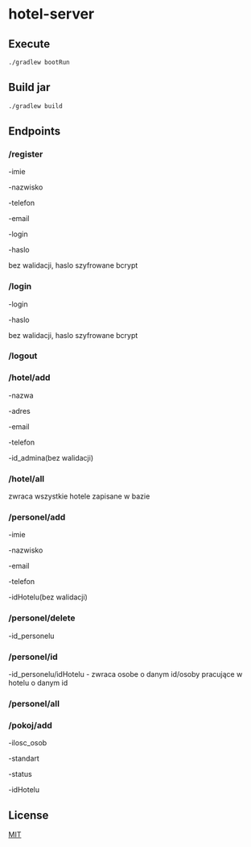 # hotel-server


## Execute

```bash
./gradlew bootRun
```

## Build jar

```bash
./gradlew build
```

## Endpoints

### /register

-imie 

-nazwisko

-telefon

-email

-login

-haslo

bez walidacji, haslo szyfrowane bcrypt

### /login  
-login 

-haslo

bez walidacji, haslo szyfrowane bcrypt

### /logout


### /hotel/add

-nazwa

-adres

-email

-telefon

-id_admina(bez walidacji)

### /hotel/all

zwraca wszystkie hotele zapisane w bazie

### /personel/add

-imie

-nazwisko

-email

-telefon

-idHotelu(bez walidacji)

### /personel/delete

-id_personelu


### /personel/id

-id_personelu/idHotelu - zwraca osobe o danym id/osoby pracujące w hotelu o danym id


### /personel/all


### /pokoj/add

-ilosc_osob

-standart

-status

-idHotelu

###
## License
[MIT](https://choosealicense.com/licenses/mit/)
